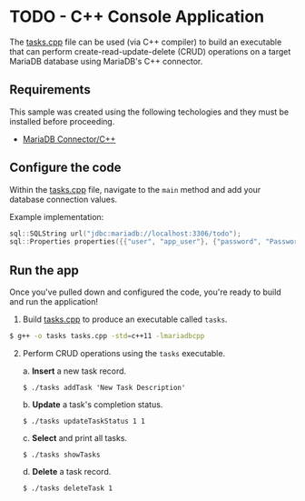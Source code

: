# TODO - C++ Console Application

The [tasks.cpp](tasks.cpp) file can be used (via C++ compiler) to build an executable that can perform create-read-update-delete (CRUD) operations on a target MariaDB database using MariaDB's C++ connector.

## Requirements <a name="requirements"></a>

This sample was created using the following techologies and they must be installed before proceeding.

* [MariaDB Connector/C++](https://mariadb.com/docs/appdev/connector-cpp/)

## Configure the code <a name="configure-code"></a>

Within the [tasks.cpp](tasks.cpp) file, navigate to the `main` method and add your database connection values.

Example implementation:

```cpp
sql::SQLString url("jdbc:mariadb://localhost:3306/todo");
sql::Properties properties({{"user", "app_user"}, {"password", "Password123!"}});
```

## Run the app <a name="run-app"></a>

Once you've pulled down and configured the code, you're ready to build and run the application! 

1. Build [tasks.cpp](tasks.cpp) to produce an executable called `tasks`.

```bash
$ g++ -o tasks tasks.cpp -std=c++11 -lmariadbcpp
```

2. Perform CRUD operations using the `tasks` executable.

    a. **Insert** a new task record.

    ```
    $ ./tasks addTask 'New Task Description'
    ```

    b. **Update** a task's completion status.

    ```
    $ ./tasks updateTaskStatus 1 1
    ```

    c. **Select** and print all tasks.

    ```
    $ ./tasks showTasks
    ```

    d. **Delete** a task record.

    ```
    $ ./tasks deleteTask 1
    ```

